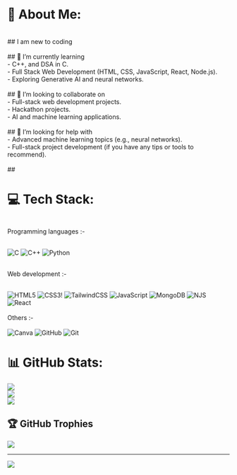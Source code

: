 # 💫 About Me:
<br>## I am new to coding <br>
<br>## 🌱 I’m currently learning<br>-  C++, and DSA in C.<br>- Full Stack Web Development (HTML, CSS, JavaScript, React, Node.js).<br>- Exploring Generative AI and neural networks.<br><br>## 👯 I’m looking to collaborate on<br>- Full-stack web development projects.<br>- Hackathon projects.<br>- AI and machine learning applications.<br><br>## 🤔 I’m looking for help with<br>- Advanced machine learning topics (e.g., neural networks).<br>- Full-stack project development (if you have any tips or tools to recommend).<br><br>## 


# 💻 Tech Stack:

<br>
Programming languages :-
<br>
<br>

![C](https://img.shields.io/badge/c-%2300599C.svg?style=for-the-badge&logo=c&logoColor=white)
![C++](https://img.shields.io/badge/c++-%2300599C.svg?style=for-the-badge&logo=c%2B%2B&logoColor=white) 
![Python](https://img.shields.io/badge/python-3670A0?style=for-the-badge&logo=python&logoColor=ffdd54)
<br>
<br>

Web development :-
<br>
<br>

![HTML5](https://img.shields.io/badge/html5-%23E34F26.svg?style=for-the-badge&logo=html5&logoColor=white)
![CSS3](https://img.shields.io/badge/css3-%231572B6.svg?style=for-the-badge&logo=css3&logoColor=white)!
![TailwindCSS](https://img.shields.io/badge/tailwindcss-%2338B2AC.svg?style=for-the-badge&logo=tailwind-css&logoColor=white)
![JavaScript](https://img.shields.io/badge/javascript-%23323330.svg?style=for-the-badge&logo=javascript&logoColor=%23F7DF1E)
![MongoDB](https://img.shields.io/badge/MongoDB-%234ea94b.svg?style=for-the-badge&logo=mongodb&logoColor=white)
![NJS](https://img.shields.io/badge/Next-black?style=for-the-badge&logo=next.js&logoColor=white)
![React](https://img.shields.io/badge/react-%2320232a.svg?style=for-the-badge&logo=react&logoColor=%2361DAFB)
<br>
<br>
Others :-
<br>
<br>
![Canva](https://img.shields.io/badge/Canva-%2300C4CC.svg?style=for-the-badge&logo=Canva&logoColor=white)
![GitHub](https://img.shields.io/badge/github-%23121011.svg?style=for-the-badge&logo=github&logoColor=white)
![Git](https://img.shields.io/badge/git-%23F05033.svg?style=for-the-badge&logo=git&logoColor=white)


# 📊 GitHub Stats:
![](https://github-readme-stats.vercel.app/api?username=karthik5033&theme=dark&hide_border=false&include_all_commits=false&count_private=false)<br/>
![](https://github-readme-streak-stats.herokuapp.com/?user=karthik5033&theme=dark&hide_border=false)<br/>
![](https://github-readme-stats.vercel.app/api/top-langs/?username=karthik5033&theme=dark&hide_border=false&include_all_commits=false&count_private=false&layout=compact)

## 🏆 GitHub Trophies
![](https://github-profile-trophy.vercel.app/?username=karthik5033&theme=radical&no-frame=false&no-bg=true&margin-w=4)

---
[![](https://visitcount.itsvg.in/api?id=karthik5033&icon=0&color=0)](https://visitcount.itsvg.in)


